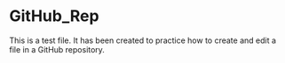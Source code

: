 # GitHub_Rep
This is a test file.
It has been created to practice how to create and edit a file in a GitHub repository.
